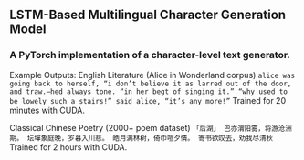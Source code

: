## LSTM-Based Multilingual Character Generation Model
### A PyTorch implementation of a character-level text generator.

Example Outputs:
English Literature (Alice in Wonderland corpus)
`alice was going back to herself, “i don’t believe it as larred out of the door, and traw.—hed always tone. “in her begt of singing it.” “why used to be lowely such a stairs!” said alice, “it’s any more!”`
Trained for 20 minutes with CUDA.

Classical Chinese Poetry (2000+ poem dataset)
`「后湖」 巴亦渭阳雾，将游沧洲期。 坛墠象庭晚，岁暮入川悲。 皓月满林树，倚巾喧夕情。 寄书欲叹去，劝我尽清秋`
Trained for 2 hours with CUDA.



